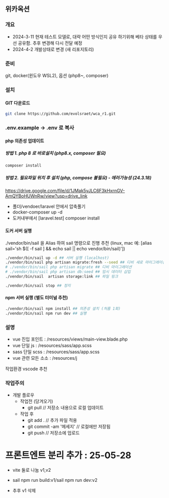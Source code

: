 ## 위카옥션

### 개요

-   2024-3-11
    현재 테스트 모델로, 대략 어떤 방식인지 공유 하기위해 베타 상태를 우선 공유함.
    추후 변경해 다시 전달 예정
-   2024-4-2
    개발상태로 변경 (새 리포지토리)

### 준비

git, docker(윈도우 WSL2), 옵션 (php8~, composer)

### 설치

#### GIT 다운로드

```bash
git clone https://github.com/evolsraet/wca_r1.git
```

### .env.example -> .env 로 복사

#### php 의존성 업데이트

##### 방법 1. php 8 로 바로설치 (php8.x, composer 필요)

```bash
composer install
```

##### 방법 2. 필요파일 위치 후 설치 (php, compose 불필요) - 에러가능성 (24.3.18)

https://drive.google.com/file/d/1JMak5vJLC6F3kHxrnGV-AmQYBoHUWnRw/view?usp=drive_link

-   폴더/vendoer/laravel 안에서 압축풀기
-   docker-composer up -d
-   도커내부에서 [laravel.test] composer install

#### 도커 서버 실행

./vendor/bin/sail 을 Alias 하여 sail 명령으로 진행 추천
(linux, mac 예: [alias sail='sh $([ -f sail ] && echo sail || echo vendor/bin/sail)'])

```bash
./vendor/bin/sail up -d ## 서버 실행 (localhost)
./vendor/bin/sail php artisan migrate:fresh --seed ## 디비 새로 마이그레이션 및 테스트 데이터 설치 (개발중 언제든지)
# ./vendor/bin/sail php artisan migrate ## 디비 마이그레이션
# ./vendor/bin/sail php artisan db:seed ## 임시 데이터 삽입
./vendor/bin/sail  artisan storage:link ## 파일 링크
```

```bash
./vendor/bin/sail stop ## 정지
```

#### npm 서버 실행 (별도 터미널 추천)

```bash
./vendor/bin/sail npm install ## 의존성 설치 (처름 1회)
./vendor/bin/sail npm run dev ## 실행
```

### 설명

-   vue 진입 포인트 : /resources/views/main-view.blade.php
-   vue 단일 js : /resources/sass/app.scss
-   sass 단일 scss : /resources/sass/app.scss
-   vue 관련 모든 소소 : /resources/j

작업환경 vscode 추천

### 작업주의

-   개발 플로우
    -   작업전 (당겨오기)
        -   git pull // 저장소 내용으로 로컬 업데이트
    -   작업 후
        -   git add . // 추가 파일 적용
        -   git commit -am '메세지' // 로컬에만 저장됨
        -   git push // 저장소에 업로드

# 프론트엔트 분리 추가 : 25-05-28

- vite 둘로 나눔 v1,v2
- sail npm run build:v1/sail npm run dev:v2

- 추후 v1 삭제


